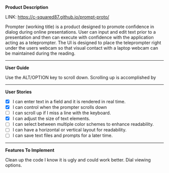 **Product Description**


LINK: https://c-squared87.github.io/prompt-proto/


Prompter (working title) is a product designed to promote confidence in dialog during online presentations. User can input and edit text prior to a presentation and then can execute with confidence with the application acting as a teleprompter. The UI is designed to place the teleprompter right under the users webcam so that visual contact with a laptop webcam can be maintained during the reading.


__________
**User Guide**


Use the ALT/OPTION key to scroll down. Scrolling up is accomplished by 


__________
**User Stories**


- [X] I can enter text in a field and it is rendered in real time.
- [X] I can control when the prompter scrolls down
- [ ] I can scroll up if I miss a line with the keyboard.
- [X] I can adjust the size of text elements.
- [ ] I can select between multiple color schemes to enhance readability.
- [ ] I can have a horizontal or vertical layout for readability.
- [ ] I can save text files and prompts for a later time.

______
**Features To Implement**


Clean up the code I know it is ugly and could work better.
Dial viewing options.
